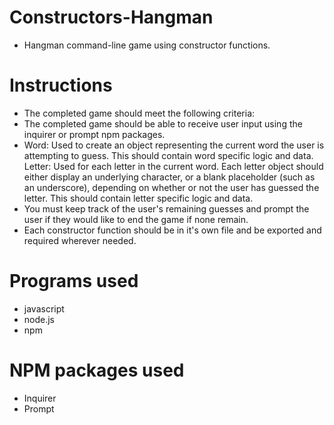 # Constructors-Hangman

* Hangman command-line game using constructor functions.

# Instructions

* The completed game should meet the following criteria:
* The completed game should be able to receive user input using the inquirer or prompt npm packages.
*	Word: Used to create an object representing the current word the user is attempting to guess. This should contain word specific logic and data.
	Letter: Used for each letter in the current word. Each letter object should either display an underlying character, or a blank placeholder (such as an underscore), depending on whether or not the user has guessed the letter. This should contain letter specific logic and data.
*	You must keep track of the user's remaining guesses and prompt the user if they would like to end the game if none remain.
*	Each constructor function should be in it's own file and be exported and required wherever needed.


# Programs used

* javascript
* node.js
* npm

# NPM packages used

* Inquirer
* Prompt
